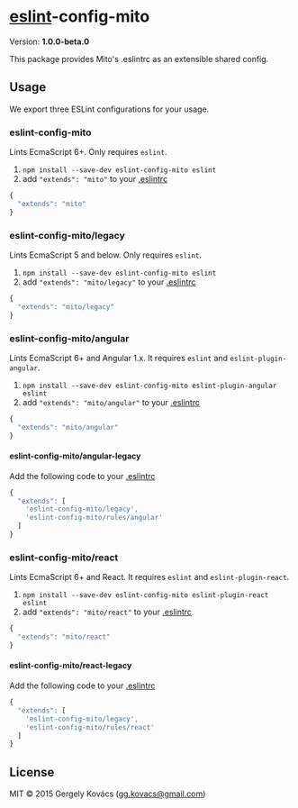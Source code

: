 # [eslint](http://eslint.org)-config-mito
Version: **1.0.0-beta.0**

This package provides Mito's .eslintrc as an extensible shared config.

## Usage

We export three ESLint configurations for your usage.

### eslint-config-mito

Lints EcmaScript 6+. Only requires `eslint`.

1. `npm install --save-dev eslint-config-mito eslint`
2. add `"extends": "mito"` to your [.eslintrc](http://eslint.org/docs/user-guide/configuring.html#configuration-file-formats)
```js
{
  "extends": "mito"
}
```

### eslint-config-mito/legacy

Lints EcmaScript 5 and below. Only requires `eslint`.

1. `npm install --save-dev eslint-config-mito eslint`
2. add `"extends": "mito/legacy"` to your [.eslintrc](http://eslint.org/docs/user-guide/configuring.html#configuration-file-formats)
```js
{
  "extends": "mito/legacy"
}
```

### eslint-config-mito/angular

Lints EcmaScript 6+ and Angular 1.x. It requires `eslint` and `eslint-plugin-angular`.

1. `npm install --save-dev eslint-config-mito eslint-plugin-angular eslint`
2. add `"extends": "mito/angular"` to your [.eslintrc](http://eslint.org/docs/user-guide/configuring.html#configuration-file-formats)
```js
{
  "extends": "mito/angular"
}
```

#### eslint-config-mito/angular-legacy
Add the following code to your [.eslintrc](http://eslint.org/docs/user-guide/configuring.html#configuration-file-formats)
```js
{
  "extends": [
    'eslint-config-mito/legacy',
    'eslint-config-mito/rules/angular'
  ]
}
```

### eslint-config-mito/react

Lints EcmaScript 6+ and React. It requires `eslint` and `eslint-plugin-react`.

1. `npm install --save-dev eslint-config-mito eslint-plugin-react eslint`
2. add `"extends": "mito/react"` to your [.eslintrc](http://eslint.org/docs/user-guide/configuring.html#configuration-file-formats)
```js
{
  "extends": "mito/react"
}
```

#### eslint-config-mito/react-legacy
Add the following code to your [.eslintrc](http://eslint.org/docs/user-guide/configuring.html#configuration-file-formats)
```js
{
  "extends": [
    'eslint-config-mito/legacy',
    'eslint-config-mito/rules/react'
  ]
}
```

## License
MIT © 2015 Gergely Kovács (gg.kovacs@gmail.com)
